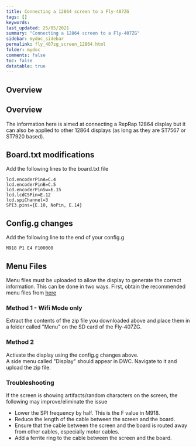 ```yaml
---
title: Connecting a 12864 screen to a Fly-407ZG
tags: []
keywords: 
last_updated: 25/05/2021
summary: "Connecting a 12864 screen to a Fly-407ZG"
sidebar: mydoc_sidebar
permalink: fly_407zg_screen_12864.html
folder: mydoc
comments: false
toc: false
datatable: true
---
```


## Overview

## Overview

The information here is aimed at connecting a RepRap 12864 display but it can also be applied to other 12864 displays (as long as they are ST7567 or ST7920 based).

## Board.txt modifications

Add the following lines to the board.txt file

```
lcd.encoderPinA=C.4
lcd.encoderPinB=C.5
lcd.encoderPinSw=E.15
lcd.lcdCSPin=E.12
lcd.spiChannel=3
SPI3.pins={E.10, NoPin, E.14}
```

## Config.g changes

Add the following line to the end of your config.g

```
M918 P1 E4 F100000
```

## Menu Files

Menu files must be uploaded to allow the display to generate the correct information. This can be done in two ways.
First, obtain the recommended menu files from [here](https://github.com/jadonmmiller/UltimateDuetMenuSystem/releases/)

### Method 1 - Wifi Mode only

Extract the contents of the zip file you downloaded above and place them in a folder called "Menu" on the SD card of the Fly-407ZG. 

### Method 2

Activate the display using the config.g changes above.  
A side menu called "Display" should appear in DWC. Navigate to it and upload the zip file.  

### Troubleshooting

If the screen is showing artifacts/random characters on the screen, the following may improve/eliminate the issue

* Lower the SPI frequency by half. This is the F value in M918.  
* Reduce the length of the cable between the screen and the board.  
* Ensure that the cable between the screen and the board is routed away from other cables, especially motor cables.  
* Add a ferrite ring to the cable between the screen and the board.  